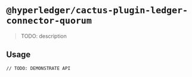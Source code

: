 # `@hyperledger/cactus-plugin-ledger-connector-quorum`

> TODO: description

## Usage

```
// TODO: DEMONSTRATE API
```
